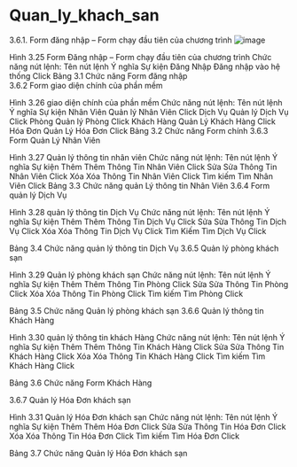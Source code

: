 # Quan_ly_khach_san
3.6.1. Form đăng nhập – Form chạy đầu tiên của chương trình
![image](https://user-images.githubusercontent.com/106573227/171441146-4f9a44eb-8b30-4646-b7fc-c82f250709e5.png)

 
Hình 3.25 Form Đăng nhập – Form chạy đầu tiên của chương trình
Chức năng nút lệnh:
Tên nút lệnh	Ý nghĩa	Sự kiện
Đăng Nhập	Đăng nhập vào hệ thống	Click
Bảng 3.1 Chức năng Form đăng nhập	
3.6.2 Form giao diện chính của phần mềm

 
Hình 3.26 giao diện chính của phần mềm
Chức năng nút lệnh:
Tên nút lệnh	Ý nghĩa	Sự kiện
Nhân Viên	Quản lý Nhân Viên	Click
Dịch Vụ	Quản lý Dịch Vụ	Click
Phòng	Quản lý Phòng	Click
Khách Hàng	Quản Lý Khách Hàng	Click
Hóa Đơn	Quản Lý Hóa Đơn	Click
	Bảng 3.2 Chức năng Form chính
3.6.3 Form Quản Lý Nhân Viên

  
Hình 3.27 Quản lý thông tin nhân viên
Chức năng nút lệnh:
Tên nút lệnh	Ý nghĩa	Sự kiện
Thêm	Thêm Thông Tin Nhân Viên	Click
Sửa	Sửa Thông Tin Nhân Viên	Click
Xóa	Xóa Thông Tin Nhân Viên	Click
Tìm kiếm	Tìm Nhân Viên	Click
Bảng 3.3 Chức năng quản Lý thông tin Nhân Viên
3.6.4 Form quản lý Dịch Vụ
 
Hình 3.28 quản lý thông tin Dịch Vụ
Chức năng nút lệnh:
Tên nút lệnh	Ý nghĩa	Sự kiện
Thêm	Thêm Thông Tin Dịch Vụ	Click
Sửa	Sửa Thông Tin Dịch Vụ	Click
Xóa	Xóa Thông Tin Dịch Vụ	Click
Tìm Kiếm	Tìm Dịch Vụ	Click

Bảng 3.4 Chức năng quản lý thông tin Dịch Vụ
3.6.5 Quản lý phòng khách sạn
 
Hình 3.29 Quản lý phòng khách sạn
Chức năng nút lệnh:
Tên nút lệnh	Ý nghĩa	Sự kiện
Thêm	Thêm Thông Tin Phòng	Click
Sửa	Sửa Thông Tin Phòng	Click
Xóa	Xóa Thông Tin Phòng	Click
Tìm kiếm 	Tìm Phòng	Click

Bảng 3.5 Chức năng Quản lý phòng khách sạn
3.6.6 Quản lý thông tin  Khách Hàng

 
Hình 3.30 quản lý thông tin khách Hàng
Chức năng nút lệnh:
Tên nút lệnh	Ý nghĩa	Sự kiện
Thêm	Thêm Thông Tin Khách Hàng	Click
Sửa	Sửa Thông Tin Khách Hàng	Click
Xóa	Xóa Thông Tin Khách Hàng	Click
Tìm kiếm	Tìm Khách Hàng	Click

Bảng 3.6 Chức năng Form Khách Hàng

3.6.7 Quản lý Hóa Đơn khách sạn
 
Hình 3.31 Quản lý Hóa Đơn khách sạn
Chức năng nút lệnh:
Tên nút lệnh	Ý nghĩa	Sự kiện
Thêm	Thêm Hóa Đơn	Click
Sửa	Sửa Thông  Tin Hóa Đơn	Click
Xóa	Xóa Thông Tin Hóa Đơn	Click
Tìm kiếm	Tìm Hóa Đơn	Click

Bảng 3.7 Chức năng Quản lý Hóa Đơn khách sạn
